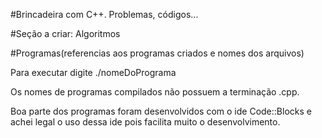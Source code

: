 #Brincadeira com C++.
Problemas, códigos...


#Seção a criar: 
Algoritmos


#Programas(referencias aos programas criados e nomes dos arquivos)

Para executar digite ./nomeDoPrograma

Os nomes de programas compilados não possuem a terminação .cpp.

Boa parte dos programas foram desenvolvidos com o ide Code::Blocks e achei legal o uso dessa ide pois facilita muito o desenvolvimento.
